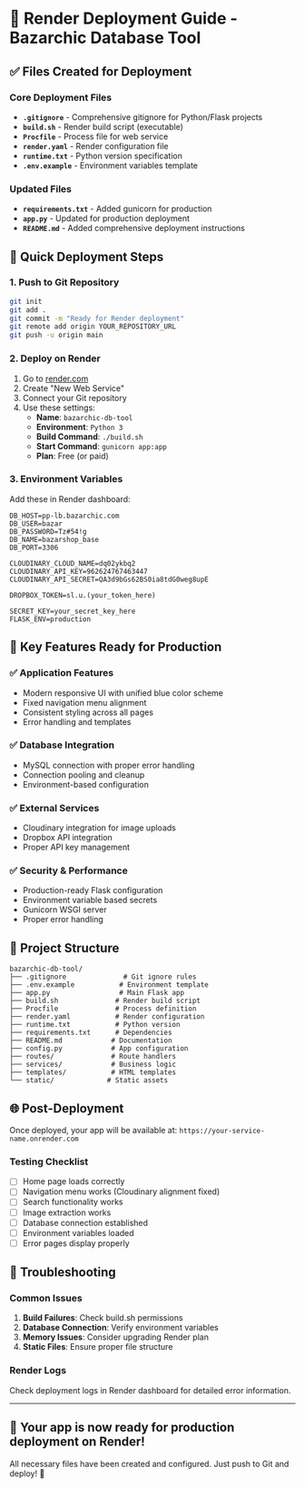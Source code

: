 # 🚀 Render Deployment Guide - Bazarchic Database Tool

## ✅ Files Created for Deployment

### Core Deployment Files

- **`.gitignore`** - Comprehensive gitignore for Python/Flask projects
- **`build.sh`** - Render build script (executable)
- **`Procfile`** - Process file for web service
- **`render.yaml`** - Render configuration file
- **`runtime.txt`** - Python version specification
- **`.env.example`** - Environment variables template

### Updated Files

- **`requirements.txt`** - Added gunicorn for production
- **`app.py`** - Updated for production deployment
- **`README.md`** - Added comprehensive deployment instructions

## 🔧 Quick Deployment Steps

### 1. Push to Git Repository

```bash
git init
git add .
git commit -m "Ready for Render deployment"
git remote add origin YOUR_REPOSITORY_URL
git push -u origin main
```

### 2. Deploy on Render

1. Go to [render.com](https://render.com)
2. Create "New Web Service"
3. Connect your Git repository
4. Use these settings:
   - **Name**: `bazarchic-db-tool`
   - **Environment**: `Python 3`
   - **Build Command**: `./build.sh`
   - **Start Command**: `gunicorn app:app`
   - **Plan**: Free (or paid)

### 3. Environment Variables

Add these in Render dashboard:

```env
DB_HOST=pp-lb.bazarchic.com
DB_USER=bazar
DB_PASSWORD=Tz#54!g
DB_NAME=bazarshop_base
DB_PORT=3306

CLOUDINARY_CLOUD_NAME=dq02ykbq2
CLOUDINARY_API_KEY=962624767463447
CLOUDINARY_API_SECRET=QA3d9bGs62BS0ia8tdG0weg8upE

DROPBOX_TOKEN=sl.u.(your_token_here)

SECRET_KEY=your_secret_key_here
FLASK_ENV=production
```

## 🎯 Key Features Ready for Production

### ✅ Application Features

- Modern responsive UI with unified blue color scheme
- Fixed navigation menu alignment
- Consistent styling across all pages
- Error handling and templates

### ✅ Database Integration

- MySQL connection with proper error handling
- Connection pooling and cleanup
- Environment-based configuration

### ✅ External Services

- Cloudinary integration for image uploads
- Dropbox API integration
- Proper API key management

### ✅ Security & Performance

- Production-ready Flask configuration
- Environment variable based secrets
- Gunicorn WSGI server
- Proper error handling

## 📁 Project Structure

```
bazarchic-db-tool/
├── .gitignore              # Git ignore rules
├── .env.example           # Environment template
├── app.py                 # Main Flask app
├── build.sh              # Render build script
├── Procfile              # Process definition
├── render.yaml           # Render configuration
├── runtime.txt           # Python version
├── requirements.txt      # Dependencies
├── README.md            # Documentation
├── config.py            # App configuration
├── routes/              # Route handlers
├── services/            # Business logic
├── templates/           # HTML templates
└── static/             # Static assets
```

## 🌐 Post-Deployment

Once deployed, your app will be available at:
`https://your-service-name.onrender.com`

### Testing Checklist

- [ ] Home page loads correctly
- [ ] Navigation menu works (Cloudinary alignment fixed)
- [ ] Search functionality works
- [ ] Image extraction works
- [ ] Database connection established
- [ ] Environment variables loaded
- [ ] Error pages display properly

## 🔧 Troubleshooting

### Common Issues

1. **Build Failures**: Check build.sh permissions
2. **Database Connection**: Verify environment variables
3. **Memory Issues**: Consider upgrading Render plan
4. **Static Files**: Ensure proper file structure

### Render Logs

Check deployment logs in Render dashboard for detailed error information.

---

## 🎉 Your app is now ready for production deployment on Render!

All necessary files have been created and configured. Just push to Git and deploy! 🚀

